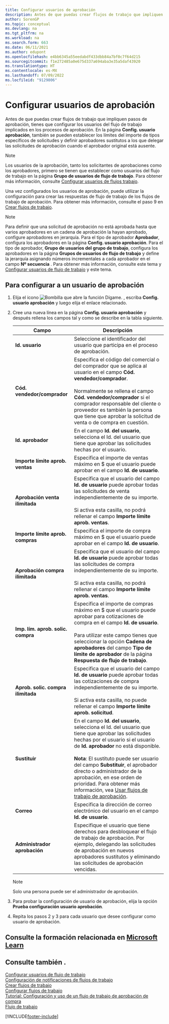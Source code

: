 ```yaml
---
title: Configurar usuarios de aprobación
description: Antes de que puedas crear flujos de trabajo que impliquen pasos de aprobación, tienes que configurar los usuarios del flujo de trabajo implicados en los procesos de aprobación en la página Configuración de usuario de aprobación.
author: SorenGP
ms.topic: conceptual
ms.devlang: na
ms.tgt_pltfrm: na
ms.workload: na
ms.search.form: 663
ms.date: 06/11/2021
ms.author: edupont
ms.openlocfilehash: e4bb6345a55eedabdf433dbb84a7bf0c7f64d215
ms.sourcegitcommit: f1e272485a0e675d337a694aba3e35a5daf43920
ms.translationtype: HT
ms.contentlocale: es-MX
ms.lasthandoff: 07/09/2022
ms.locfileid: "9129806"
---
```

# <a name="set-up-approval-users"></a>Configurar usuarios de aprobación

Antes de que puedas crear flujos de trabajo que impliquen pasos de aprobación, tienes que configurar los usuarios del flujo de trabajo implicados en los procesos de aprobación. En la página **Config. usuario aprobación**, también se pueden establecer los límites del importe de tipos específicos de solicitudes y definir aprobadores sustitutos a los que delegar las solicitudes de aprobación cuando el aprobador original está ausente.  

> [!NOTE]  
> Los usuarios de la aprobación, tanto los solicitantes de aprobaciones como los aprobadores, primero se tienen que establecer como usuarios del flujo de trabajo en la página **Grupo de usuarios de flujo de trabajo**. Para obtener más información, consulte [Configurar usuarios de flujos trabajo](across-how-to-set-up-workflow-users.md).  

 Una vez configurados los usuarios de aprobación, puede utilizar la configuración para crear las respuestas de flujo de trabajo de los flujos de trabajo de aprobación. Para obtener más información, consulte el paso 9 en [Crear flujos de trabajo](across-how-to-create-workflows.md).  

> [!NOTE]  
> Para definir que una solicitud de aprobación no está aprobada hasta que varios aprobadores en un cadena de aprobación la hayan aprobado, configure aprobadores en jerarquía. Para el tipo de aprobador **Aprobador**, configura los aprobadores en la página **Config. usuario aprobación**. Para el tipo de aprobador, **Grupo de usuarios del grupo de trabajo**, configura los aprobadores en la página **Grupos de usuarios de flujo de trabajo** y define la jerarquía asignando números incrementales a cada aprobador en el campo **Nº secuencia** . Para obtener más información, consulte este tema y [Configurar usuarios de flujo de trabajo](across-how-to-set-up-workflow-users.md) y este tema.  

## <a name="to-set-up-an-approval-user"></a>Para configurar a un usuario de aprobación

1. Elija el icono ![Bombilla que abre la función Dígame.](media/ui-search/search_small.png "Dígame qué desea hacer") , escriba **Config. usuario aprobación** y luego elija el enlace relacionado.  
2. Cree una nueva línea en la página **Config. usuario aprobación** y después rellena los campos tal y como se describe en la tabla siguiente.  

    |Campo|Descripción|  
    |---------------------------------|---------------------------------------|  
    |**Id. usuario**|Seleccione el identificador del usuario que participa en el proceso de aprobación.|  
    |**Cód. vendedor/comprador**|Especifica el código del comercial o del comprador que se aplica al usuario en el campo **Cód. vendedor/comprador**.<br /><br /> Normalmente se rellena el campo **Cód. vendedor/comprador** si el comprador responsable del cliente o proveedor es también la persona que tiene que aprobar la solicitud de venta o de compra en cuestión.|  
    |**Id. aprobador**|En el campo **Id. del usuario**, selecciona el Id. del usuario que tiene que aprobar las solicitudes hechas por el usuario.|  
    |**Importe límite aprob. ventas**|Especifica el importe de ventas máximo en $ que el usuario puede aprobar en el campo **Id. de usuario**.|  
    |**Aprobación venta ilimitada**|Especifica que el usuario del campo **Id. de usuario** puede aprobar todas las solicitudes de venta independientemente de su importe.<br /><br /> Si activa esta casilla, no podrá rellenar el campo **Importe límite aprob. ventas**.|  
    |**Importe límite aprob. compras**|Especifica el importe de compra máximo en $ que el usuario puede aprobar en el campo **Id. de usuario**.|  
    |**Aprobación compra ilimitada**|Especifica que el usuario del campo **Id. de usuario** puede aprobar todas las solicitudes de compra independientemente de su importe.<br /><br /> Si activa esta casilla, no podrá rellenar el campo **Importe límite aprob. ventas**.|  
    |**Imp. lím. aprob. solic. compra**|Especifica el importe de compras máximo en $ que el usuario puede aprobar para cotizaciones de compra en el campo **Id. de usuario**.<br /><br /> Para utilizar este campo tienes que seleccionar la opción **Cadena de aprobadores** del campo **Tipo de límite de aprobador** de la página **Respuesta de flujo de trabajo**.|  
    |**Aprob. solic. compra ilimitada**|Especifica que el usuario del campo **Id. de usuario** puede aprobar todas las cotizaciones de compra independientemente de su importe.<br /><br /> Si activa esta casilla, no puede rellenar el campo **Importe límite aprob. solicitud**.|  
    |**Sustituir**|En el campo **Id. del usuario**, selecciona el Id. del usuario que tiene que aprobar las solicitudes hechas por el usuario si el usuario de **Id. aprobador** no está disponible. <br /><br />**Nota**: El sustituto puede ser usuario del campo **Substituir**, el aprobador directo o administrador de la aprobación, en ese orden de prioridad. Para obtener más información, vea [Usar flujos de trabajo de aprobación](across-how-use-approval-workflows.md).|  
    |**Correo**|Especifica la dirección de correo electrónico del usuario en el campo **Id. de usuario**.|  
    |**Administrador aprobación**|Especifique el usuario que tiene derechos para desbloquear el flujo de trabajo de aprobación. Por ejemplo, delegando las solicitudes de aprobación en nuevos aprobadores sustitutos y eliminando las solicitudes de aprobación vencidas.|

    > [!Note]
    > Solo una persona puede ser el administrador de aprobación.

3. Para probar la configuración de usuario de aprobación, elija la opción **Prueba configuración usuario aprobación**.  
4. Repita los pasos 2 y 3 para cada usuario que desee configurar como usuario de aprobación.  

## <a name="see-related-training-at-microsoft-learn"></a>Consulte la formación relacionada en [Microsoft Learn](/learn/modules/create-workflows/)

## <a name="see-also"></a>Consulte también .

[Configurar usuarios de flujo de trabajo](across-how-to-set-up-workflow-users.md)  
[Configuración de notificaciones de flujos de trabajo](across-setting-up-workflow-notifications.md)  
[Crear flujos de trabajo](across-how-to-create-workflows.md)  
[Configurar flujos de trabajo](across-set-up-workflows.md)  
[Tutorial: Configuración y uso de un flujo de trabajo de aprobación de compra](walkthrough-setting-up-and-using-a-purchase-approval-workflow.md)  
[Flujo de trabajo](across-workflow.md)  


[!INCLUDE[footer-include](includes/footer-banner.md)]